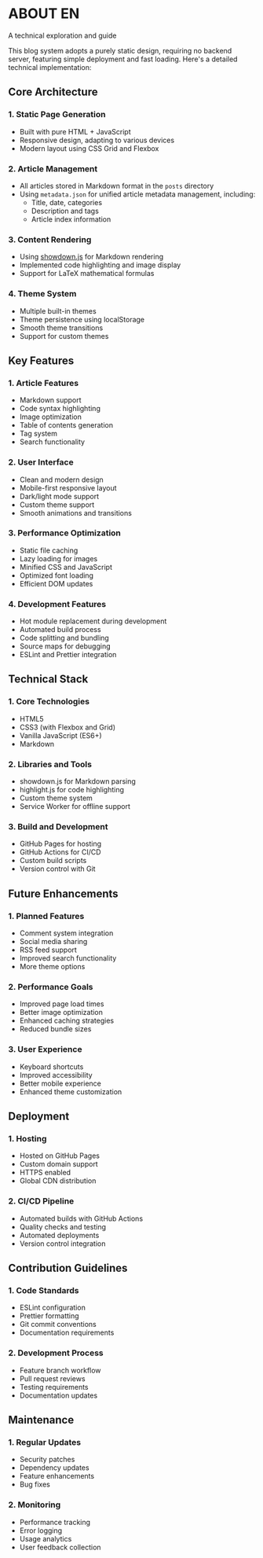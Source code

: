 # ABOUT EN

A technical exploration and guide

This blog system adopts a purely static design, requiring no backend server, featuring simple deployment and fast loading. Here's a detailed technical implementation:

## Core Architecture

### 1. Static Page Generation
- Built with pure HTML + JavaScript
- Responsive design, adapting to various devices
- Modern layout using CSS Grid and Flexbox

### 2. Article Management
- All articles stored in Markdown format in the `posts` directory
- Using `metadata.json` for unified article metadata management, including:
  - Title, date, categories
  - Description and tags
  - Article index information

### 3. Content Rendering
- Using [showdown.js](https://github.com/showdownjs/showdown) for Markdown rendering
- Implemented code highlighting and image display
- Support for LaTeX mathematical formulas

### 4. Theme System
- Multiple built-in themes
- Theme persistence using localStorage
- Smooth theme transitions
- Support for custom themes

## Key Features

### 1. Article Features
- Markdown support
- Code syntax highlighting
- Image optimization
- Table of contents generation
- Tag system
- Search functionality

### 2. User Interface
- Clean and modern design
- Mobile-first responsive layout
- Dark/light mode support
- Custom theme support
- Smooth animations and transitions

### 3. Performance Optimization
- Static file caching
- Lazy loading for images
- Minified CSS and JavaScript
- Optimized font loading
- Efficient DOM updates

### 4. Development Features
- Hot module replacement during development
- Automated build process
- Code splitting and bundling
- Source maps for debugging
- ESLint and Prettier integration

## Technical Stack

### 1. Core Technologies
- HTML5
- CSS3 (with Flexbox and Grid)
- Vanilla JavaScript (ES6+)
- Markdown

### 2. Libraries and Tools
- showdown.js for Markdown parsing
- highlight.js for code highlighting
- Custom theme system
- Service Worker for offline support

### 3. Build and Development
- GitHub Pages for hosting
- GitHub Actions for CI/CD
- Custom build scripts
- Version control with Git

## Future Enhancements

### 1. Planned Features
- Comment system integration
- Social media sharing
- RSS feed support
- Improved search functionality
- More theme options

### 2. Performance Goals
- Improved page load times
- Better image optimization
- Enhanced caching strategies
- Reduced bundle sizes

### 3. User Experience
- Keyboard shortcuts
- Improved accessibility
- Better mobile experience
- Enhanced theme customization

## Deployment

### 1. Hosting
- Hosted on GitHub Pages
- Custom domain support
- HTTPS enabled
- Global CDN distribution

### 2. CI/CD Pipeline
- Automated builds with GitHub Actions
- Quality checks and testing
- Automated deployments
- Version control integration

## Contribution Guidelines

### 1. Code Standards
- ESLint configuration
- Prettier formatting
- Git commit conventions
- Documentation requirements

### 2. Development Process
- Feature branch workflow
- Pull request reviews
- Testing requirements
- Documentation updates

## Maintenance

### 1. Regular Updates
- Security patches
- Dependency updates
- Feature enhancements
- Bug fixes

### 2. Monitoring
- Performance tracking
- Error logging
- Usage analytics
- User feedback collection
